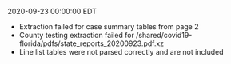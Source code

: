 2020-09-23 00:00:00 EDT


- Extraction failed for case summary tables from page 2
- County testing extraction failed for /shared/covid19-florida/pdfs/state_reports_20200923.pdf.xz
- Line list tables were not parsed correctly and are not included
